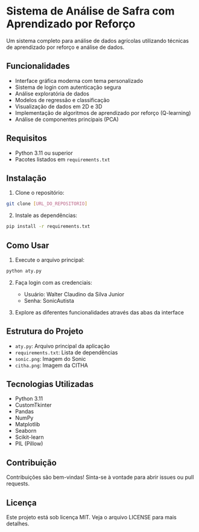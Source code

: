 # Sistema de Análise de Safra com Aprendizado por Reforço

Um sistema completo para análise de dados agrícolas utilizando técnicas de aprendizado por reforço e análise de dados.

## Funcionalidades

- Interface gráfica moderna com tema personalizado
- Sistema de login com autenticação segura
- Análise exploratória de dados
- Modelos de regressão e classificação
- Visualização de dados em 2D e 3D
- Implementação de algoritmos de aprendizado por reforço (Q-learning)
- Análise de componentes principais (PCA)

## Requisitos

- Python 3.11 ou superior
- Pacotes listados em `requirements.txt`

## Instalação

1. Clone o repositório:
```bash
git clone [URL_DO_REPOSITORIO]
```

2. Instale as dependências:
```bash
pip install -r requirements.txt
```

## Como Usar

1. Execute o arquivo principal:
```bash
python aty.py
```

2. Faça login com as credenciais:
   - Usuário: Walter Claudino da Silva Junior
   - Senha: SonicAutista

3. Explore as diferentes funcionalidades através das abas da interface

## Estrutura do Projeto

- `aty.py`: Arquivo principal da aplicação
- `requirements.txt`: Lista de dependências
- `sonic.png`: Imagem do Sonic
- `citha.png`: Imagem da CITHA

## Tecnologias Utilizadas

- Python 3.11
- CustomTkinter
- Pandas
- NumPy
- Matplotlib
- Seaborn
- Scikit-learn
- PIL (Pillow)

## Contribuição

Contribuições são bem-vindas! Sinta-se à vontade para abrir issues ou pull requests.

## Licença

Este projeto está sob licença MIT. Veja o arquivo LICENSE para mais detalhes.
